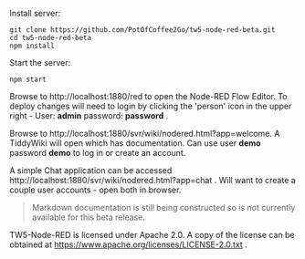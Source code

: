 Install server:

```
git clone https://github.com/PotOfCoffee2Go/tw5-node-red-beta.git
cd tw5-node-red-beta
npm install
```

Start the server:

```
npm start
```

Browse to http://localhost:1880/red to open the Node-RED Flow Editor. To deploy changes will need to login by clicking the 'person' icon in the upper right - User: **admin** password: **password** .

Browse to http://localhost:1880/svr/wiki/nodered.html?app=welcome. A TiddyWiki will open which has documentation. Can use user **demo** password **demo** to log in or create an account.

A simple Chat application can be accessed http://localhost:1880/svr/wiki/nodered.html?app=chat . Will want to create a couple user accounts - open both in browser.

> Markdown documentation is still being constructed so is not currently available for this beta release.

TW5-Node-RED is licensed under Apache 2.0. A copy of the license can be obtained at https://www.apache.org/licenses/LICENSE-2.0.txt .
